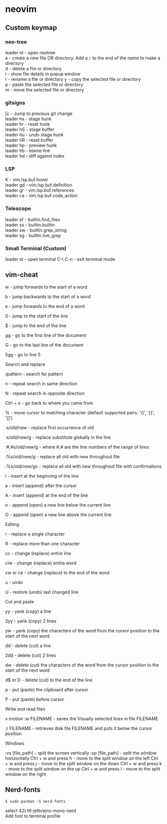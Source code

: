# neovim

## Custom keymap

### neo-tree
leader nt - open neotree  
a - create a new file OR directory. Add a `/` to the end of the name to make a directory  
d - delete a file or directory  
i - show file details in popup window  
r - rename a file or directory
y - copy the selected file or directory  
p - paste the selected file or directory  
m - move the selected file or directory      

### gitsigns
[c - Jump to previous git change  
leader hs - stage hunk  
leader hr - reset hunk  
leader hS - stage buffer  
leader hu - undo stage hunk  
leader hR - reset buffer  
leader hp - preview hunk  
leader hb - blame line  
leader hd - diff against index

### LSP
K - vim.lsp.buf.hover  
leader gd - vim.lsp.buf.definition  
leader gr - vim.lsp.buf.references  
leader ca - vim.lsp.buf.code_action  

### Telescope
leader sf - builtin.find_files  
leader ss - builtin.builtin  
leader sw - builtin.grep_string  
leader sg - builtin.live_grep

### Small Terminal (Custom)
leader st - open terminal
C-\ C-n - exit terminal mode


## vim-cheat

w - jump forwards to the start of a word

b - jump backwards to the start of a word

e - jump forwards to the end of a word

0 - jump to the start of the line

$ - jump to the end of the line

gg - go to the first line of the document

G - go to the last line of the document

5gg - go to line 5



Search and replace

/pattern - search for pattern

n - repeat search in same direction

N - repeat search in opposite direction

Ctrl + o - go back to where you came from

% - move cursor to matching character (default supported pairs: '()', '{}', '[]')

:s/old/new - replace first occurrence of old

:s/old/new/g - replace  substitute globally in the line

:#,#s/old/new/g - where #,# are the line numbers of the range of lines

:%s/old/new/g - replace all old with new throughout file

:%s/old/new/gc - replace all old with new throughout file with confirmations



I - insert at the beginning of the line

a - insert (append) after the cursor

A - insert (append) at the end of the line

o - append (open) a new line below the current line

O - append (open) a new line above the current line



Editing

r - replace a single character

R - replace more than one character

cc - change (replace) entire line

ciw - change (replace) entire word

cw or ce - change (replace) to the end of the word

u - undo

U - restore (undo) last changed line



Cut and paste

yy - yank (copy) a line

2yy - yank (copy) 2 lines

yw - yank (copy) the characters of the word from the cursor position to the start of the next word

dd - delete (cut) a line

2dd - delete (cut) 2 lines

dw - delete (cut) the characters of the word from the cursor position to the start of the next word

d$ or D - delete (cut) to the end of the line

p - put (paste) the clipboard after cursor

P - put (paste) before cursor



Write and read files

v motion :w FILENAME - saves the Visually selected lines in file FILENAME

:r FILENAME - retrieves disk file FILENAME and puts it below the cursor position


Windows

:vs [file_path] - split the screen vertically
:sp [file_path] - split the window horizontally
Ctrl + w and press h - move to the split window on the left
Ctrl + w and press j - move to the split window on the down
Ctrl + w and press k - move to the split window on the up
Ctrl + w and press l - move to the split window on the right




## Nerd-fonts
```
$ sudo pacman -S nerd-fonts
```
select 42) ttf-jetbrains-mono-nerd  
Add font to terminal profile

